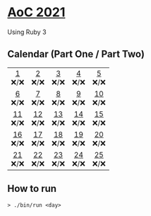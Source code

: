 # [AoC 2021](https://adventofcode.com/2021)

Using Ruby 3

## Calendar (Part One / Part Two)

 |  |  |  |  |  |  
:-: | :-: | :-: | :-: | :-: |
[1](day01)<br>❌/❌ | [2](day02)<br>❌/❌ | [3](day03)<br>❌/❌  | [4](day04)<br>❌/❌  | [5](day05)<br>❌/❌  
[6](day06)<br>❌/❌ | [7](day07)<br>❌/❌ | [8](day08)<br>❌/❌  | [9](day09)<br>❌/❌  | [10](day10)<br>❌/❌  
[11](day11)<br>❌/❌ | [12](day12)<br>❌/❌ | [13](day13)<br>❌/❌  | [14](day14)<br>❌/❌  | [15](day15)<br>❌/❌  
[16](day16)<br>❌/❌ | [17](day17)<br>❌/❌ | [18](day18)<br>❌/❌  | [19](day19)<br>❌/❌  | [20](day20)<br>❌/❌  
[21](day21)<br>❌/❌ | [22](day22)<br>❌/❌ | [23](day23)<br>❌/❌  | [24](day24)<br>❌/❌  | [25](day25)<br>❌/❌  

## How to run
```
> ./bin/run <day>
```
